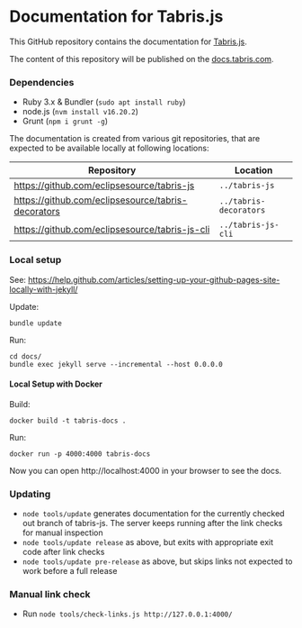 # Documentation for Tabris.js

This GitHub repository contains the documentation for [Tabris.js](https://tabris.com).

The content of this repository will be published on the [docs.tabris.com](https://docs.tabris.com).

### Dependencies

- Ruby 3.x & Bundler (`sudo apt install ruby`)
- node.js (`nvm install v16.20.2`)
- Grunt (`npm i grunt -g`)

The documentation is created from various git repositories, that are expected to be available locally at following locations:

|Repository|Location|
|---|---|
|https://github.com/eclipsesource/tabris-js|`../tabris-js`|
|https://github.com/eclipsesource/tabris-decorators|`../tabris-decorators`|
|https://github.com/eclipsesource/tabris-js-cli|`../tabris-js-cli`|

### Local setup

See: https://help.github.com/articles/setting-up-your-github-pages-site-locally-with-jekyll/

Update:

    bundle update

Run:

    cd docs/
    bundle exec jekyll serve --incremental --host 0.0.0.0

#### Local Setup with Docker

Build:

    docker build -t tabris-docs .

Run:

    docker run -p 4000:4000 tabris-docs

Now you can open http://localhost:4000 in your browser to see the docs.

### Updating

- `node tools/update` generates documentation for the currently checked out branch of tabris-js. The server keeps running after the link checks for manual inspection
- `node tools/update release` as above, but exits with appropriate exit code after link checks
- `node tools/update pre-release` as above, but skips links not expected to work before a full release

### Manual link check

- Run `node tools/check-links.js http://127.0.0.1:4000/`
